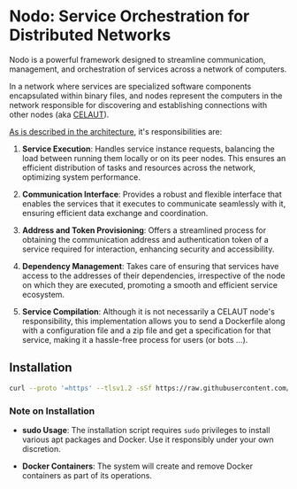 # Nodo: Service Orchestration for Distributed Networks

Nodo is a powerful framework designed to streamline communication, management, and orchestration of services 
across a network of computers. 

In a network where
services are specialized software components encapsulated within binary files, and nodes represent the computers in 
the network responsible for discovering and establishing connections with other nodes 
(aka [CELAUT](https://github.com/celaut-project/celaut-architecture/blob/master/README.md)).

[As is described in the architecture](https://github.com/celaut-project/celaut-architecture/blob/master/README.md#node-responsabilities), 
it's responsibilities are:

1. **Service Execution**: Handles service instance requests, balancing the load between running them 
locally or on its peer nodes. This ensures an efficient distribution of tasks and resources across the network, 
optimizing system performance.

2. **Communication Interface**: Provides a robust and flexible interface that enables the services that it executes
to communicate seamlessly with it, ensuring efficient data exchange and coordination.

3. **Address and Token Provisioning**: Offers a streamlined process for obtaining the communication address and 
authentication token of a service required for interaction, enhancing security and accessibility.

4. **Dependency Management**: Takes care of ensuring that services have access to the addresses of their 
dependencies, irrespective of the node on which they are executed, promoting a smooth and efficient service ecosystem.

5. **Service Compilation**: Although it is not necessarily a CELAUT node's responsibility, this implementation allows you to send
a Dockerfile along with a configuration file and a zip file and get a specification for that service, making it a hassle-free process for users (or bots ...).


## Installation

```bash
curl --proto '=https' --tlsv1.2 -sSf https://raw.githubusercontent.com/celaut-project/nodo/master/install.sh | sudo sh
```

### Note on Installation

- **sudo Usage**: The installation script requires `sudo` privileges to install various apt packages and Docker. Use it responsibly under your own discretion.

- **Docker Containers**: The system will create and remove Docker containers as part of its operations.
